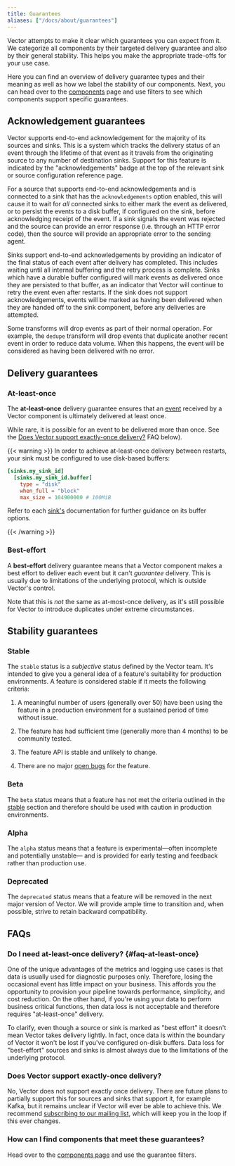```yaml
---
title: Guarantees
aliases: ["/docs/about/guarantees"]
---
```


Vector attempts to make it clear which guarantees you can expect from it. We categorize all
components by their targeted delivery guarantee and also by their general stability. This helps you
make the appropriate trade-offs for your use case.

Here you can find an overview of delivery guarantee types and their meaning as well as how we label
the stability of our components. Next, you can head over to the [components] page and use filters to
see which components support specific guarantees.

## Acknowledgement guarantees

Vector supports end-to-end acknowledgement for the majority of its
sources and sinks. This is a system which tracks the delivery status of
an event through the lifetime of that event as it travels from the
originating source to any number of destination sinks. Support for this
feature is indicated by the "acknowledgements" badge at the top of the
relevant sink or source configuration reference page.

For a source that supports end-to-end acknowledgements and is
connected to a sink that has the `acknowledgements` option enabled,
this will cause it to wait for _all_ connected sinks to either mark
the event as delivered, or to persist the events to a disk buffer, if
configured on the sink, before acknowledging receipt of the event. If
a sink signals the event was rejected and the source can provide an
error response (i.e. through an HTTP error code), then the source will
provide an appropriate error to the sending agent.

Sinks support end-to-end acknowledgements by providing an indicator of
the final status of each event after delivery has completed. This
includes waiting until all internal buffering and the retry process is
complete. Sinks which have a durable buffer configured will mark events
as delivered once they are persisted to that buffer, as an indicator
that Vector will continue to retry the event even after restarts. If the
sink does not support acknowledgements, events will be marked as having
been delivered when they are handed off to the sink component, before
any deliveries are attempted.

Some transforms will drop events as part of their normal
operation. For example, the `dedupe` transform will drop events that
duplicate another recent event in order to reduce data volume. When
this happens, the event will be considered as having been delivered
with no error.

## Delivery guarantees

### At-least-once

The **at-least-once** delivery guarantee ensures that an [event] received by a Vector component is
ultimately delivered at least once.

While rare, it is possible for an event to be delivered more than
once. See the [Does Vector support exactly-once
delivery?](#faq-at-least-once) FAQ below).

{{< warning >}}
In order to achieve at-least-once delivery between restarts,
your sink must be configured to use disk-based buffers:

```toml title="vector.toml"
[sinks.my_sink_id]
  [sinks.my_sink_id.buffer]
    type = "disk"
    when_full = "block"
    max_size = 104900000 # 100MiB
```

Refer to each [sink's][sinks] documentation for further guidance on its buffer options.

[sinks]: /docs/reference/configuration/sinks
{{< /warning >}}

### Best-effort

A **best-effort** delivery guarantee means that a Vector component makes a best effort to deliver
each event but it can't _guarantee_ delivery. This is usually due to limitations of the underlying
protocol, which is outside Vector's control.

Note that this is _not_ the same as at-most-once delivery, as it's still possible for Vector to
introduce duplicates under extreme circumstances.

## Stability guarantees

### Stable

The `stable` status is a _subjective_ status defined by the Vector team. It's intended to give you a
general idea of a feature's suitability for production environments. A feature is considered stable
if it meets the following criteria:

1. A meaningful number of users (generally over 50) have been using the feature in a production
    environment for a sustained period of time without issue.
2. The feature has had sufficient time (generally more than 4 months) to be community tested.

3. The feature API is stable and unlikely to change.

4. There are no major [open bugs][bugs] for the feature.

### Beta

The `beta` status means that a feature has not met the criteria outlined in the [stable](#stable)
section and therefore should be used with caution in production environments.

### Alpha

The `alpha` status means that a feature is experimental—often incomplete and potentially unstable—
and is provided for early testing and feedback rather than production use.

### Deprecated

The `deprecated` status means that a feature will be removed in the next major version of Vector. We
will provide ample time to transition and, when possible, strive to retain backward compatibility.

## FAQs

### Do I need at-least-once delivery? {#faq-at-least-once}

One of the unique advantages of the metrics and logging use cases is that data is usually used for diagnostic purposes only. Therefore, losing the occasional event has little impact on your business. This affords you the opportunity to provision your pipeline towards performance, simplicity, and cost reduction. On the other hand, if you're using your data to perform business critical functions, then data loss is not acceptable and therefore requires "at-least-once" delivery.

To clarify, even though a source or sink is marked as "best effort" it doesn't mean Vector takes delivery lightly. In fact, once data is within the boundary of Vector it won't be lost if you've configured on-disk buffers. Data loss for "best-effort" sources and sinks is almost always due to the limitations of the underlying protocol.

### Does Vector support exactly-once delivery?

No, Vector does not support exactly once delivery. There are future plans to partially support this for sources and sinks that support it, for example Kafka, but it remains unclear if Vector will ever be able to achieve this. We recommend [subscribing to our mailing list](/community), which will keep you in the loop if this ever changes.

### How can I find components that meet these guarantees?

Head over to the [components page][components] and use the guarantee
filters.

[bugs]: https://github.com/vectordotdev/vector/issues?q=is%3Aopen+is%3Aissue+label%3A%22type%3A+bug%22
[components]: /components
[event]: /docs/about/under-the-hood/architecture/data-model
